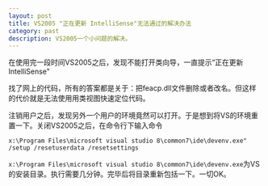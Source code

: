 ```yaml
---
layout: post
title: VS2005 "正在更新 IntelliSense"无法通过的解决办法
category: past
description: VS2005一个小问题的解决。
---
```


在使用完一段时间VS2005之后，发现不能打开类向导，一直提示“正在更新IntelliSense"

找了网上的代码，所有的答案都是关于：把feacp.dll文件删除或者改名。但这样的代价就是无法使用用类视图快速定位代码。

注销用户之后，发现另外一个用户的环境竟然可以打开。于是想到将VS的环境重置一下。关闭VS2005之后，在命令行下输入命令

```
x:\Program Files\microsoft visual studio 8\common7\ide\devenv.exe" /setup /resetuserdata /resetsettings
```

`x:\Program Files\microsoft visual studio 8\common7\ide\devenv.exe`为VS的安装目录。执行需要几分钟。完毕后将目录重新包括一下。一切OK。